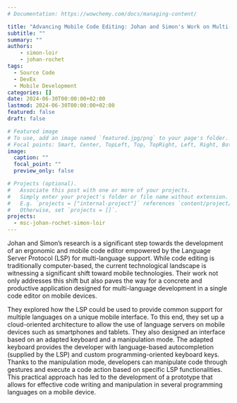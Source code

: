 ```yaml
---
# Documentation: https://wowchemy.com/docs/managing-content/

title: "Advancing Mobile Code Editing: Johan and Simon's Work on Multi-Language Support with LSP Integration"
subtitle: ""
summary: ""
authors:
    - simon-loir
    - johan-rochet
tags: 
  - Source Code
  - DevEx
  - Mobile Development
categories: []
date: 2024-06-30T00:00:00+02:00
lastmod: 2024-06-30T00:00:00+02:00
featured: false
draft: false

# Featured image
# To use, add an image named `featured.jpg/png` to your page's folder.
# Focal points: Smart, Center, TopLeft, Top, TopRight, Left, Right, BottomLeft, Bottom, BottomRight.
image:
  caption: ""
  focal_point: ""
  preview_only: false

# Projects (optional).
#   Associate this post with one or more of your projects.
#   Simply enter your project's folder or file name without extension.
#   E.g. `projects = ["internal-project"]` references `content/project/deep-learning/index.md`.
#   Otherwise, set `projects = []`.
projects: 
  - msc-johan-rochet-simon-loir
---
```


Johan and Simon’s research is a significant step towards the development of an ergonomic and mobile code editor empowered by the Language Server Protocol (LSP) for multi-language support. While code editing is traditionally computer-based, the current technological landscape is witnessing a significant shift toward mobile technologies. Their work not only addresses this shift but also paves the way for a concrete and productive application designed for multi-language development in a single code editor on mobile devices.

They explored how the LSP could be used to provide common support for multiple languages on a unique mobile interface. To this end, they set up a cloud-oriented architecture to allow the use of language servers on mobile devices such as smartphones and tablets. They also designed an interface based on an adapted keyboard and a manipulation mode. The adapted keyboard provides the developer with language-based autocompletion (supplied by the LSP) and custom programming-oriented keyboard keys. Thanks to the manipulation mode, developers can manipulate code through gestures and execute a code action based on specific LSP functionalities. This practical approach has led to the development of a prototype that allows for effective code writing and manipulation in several programming languages on a mobile device.
